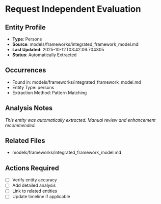 # Request Independent Evaluation

## Entity Profile
- **Type**: Persons
- **Source**: models/frameworks/integrated_framework_model.md
- **Last Updated**: 2025-10-12T03:42:06.704305
- **Status**: Automatically Extracted

## Occurrences
- Found in: models/frameworks/integrated_framework_model.md
- Entity Type: persons
- Extraction Method: Pattern Matching

## Analysis Notes
*This entity was automatically extracted. Manual review and enhancement recommended.*

## Related Files
- models/frameworks/integrated_framework_model.md

## Actions Required
- [ ] Verify entity accuracy
- [ ] Add detailed analysis
- [ ] Link to related entities
- [ ] Update timeline if applicable
